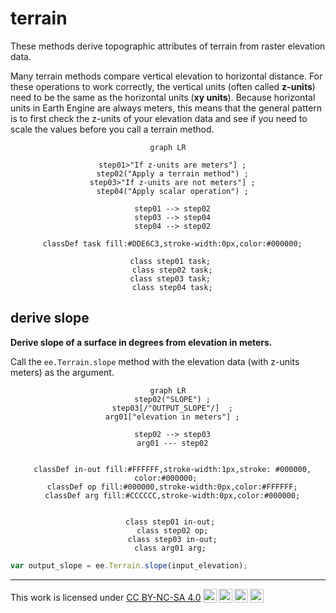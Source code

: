 # __terrain__  

These methods derive topographic attributes of terrain from raster elevation data. 

Many terrain methods compare vertical elevation to horizontal distance. For these operations to work correctly, the vertical units (often called __z-units__) need to be the same as the horizontal units (__xy units__). Because horizontal units in Earth Engine are always meters, this means that the general pattern is to first check the z-units of your elevation data and see if you need to scale the values before you call a terrain method. 

<center>

``` mermaid
graph LR

  step01>"If z-units are meters"] ;
  step02("Apply a terrain method") ;
  step03>"If z-units are not meters"] ;
  step04("Apply scalar operation") ;

  step01 --> step02
  step03 --> step04
  step04 --> step02

  classDef task fill:#DDE6C3,stroke-width:0px,color:#000000;
  
  class step01 task; 
  class step02 task;
  class step03 task; 
  class step04 task;

```

</center>

## __derive slope__

__Derive slope of a surface in degrees from elevation in meters.__  

Call the ```ee.Terrain.slope``` method with the elevation data (with z-units meters) as the argument.  

<center>

``` mermaid
graph LR
  step02("SLOPE") ;
  step03[/"OUTPUT_SLOPE"/]  ;
  arg01["elevation in meters"] ;

  step02 --> step03
  arg01 --- step02


  classDef in-out fill:#FFFFFF,stroke-width:1px,stroke: #000000, color:#000000; 
  classDef op fill:#000000,stroke-width:0px,color:#FFFFFF;
  classDef arg fill:#CCCCCC,stroke-width:0px,color:#000000;
  

  class step01 in-out; 
  class step02 op;
  class step03 in-out;
  class arg01 arg; 
```

</center>

  

```js
var output_slope = ee.Terrain.slope(input_elevation);

```

---

<p xmlns:cc="http://creativecommons.org/ns#" >This work is licensed under <a href="https://creativecommons.org/licenses/by-nc-sa/4.0/?ref=chooser-v1" target="_blank" rel="license noopener noreferrer" style="display:inline-block;">CC BY-NC-SA 4.0<img style="height:22px!important;margin-left:3px;vertical-align:text-bottom;" src="https://mirrors.creativecommons.org/presskit/icons/cc.svg?ref=chooser-v1" alt=""><img style="height:22px!important;margin-left:3px;vertical-align:text-bottom;" src="https://mirrors.creativecommons.org/presskit/icons/by.svg?ref=chooser-v1" alt=""><img style="height:22px!important;margin-left:3px;vertical-align:text-bottom;" src="https://mirrors.creativecommons.org/presskit/icons/nc.svg?ref=chooser-v1" alt=""><img style="height:22px!important;margin-left:3px;vertical-align:text-bottom;" src="https://mirrors.creativecommons.org/presskit/icons/sa.svg?ref=chooser-v1" alt=""></a></p>